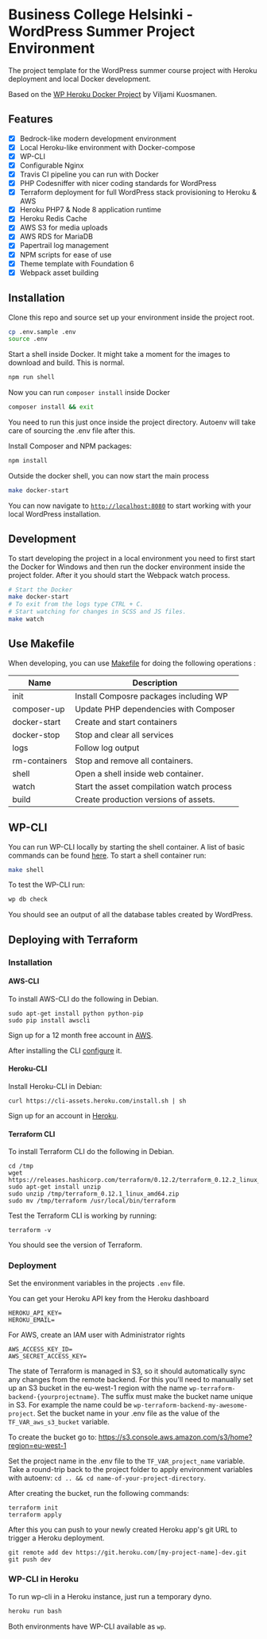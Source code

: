 # Business College Helsinki - WordPress Summer Project Environment

The project template for the WordPress summer course project with Heroku deployment and local Docker development.

Based on the [WP Heroku Docker Project](https://github.com/anttiviljami/wordpress-heroku-docker-project) by Viljami Kuosmanen.

## Features

- [x] Bedrock-like modern development environment
- [x] Local Heroku-like environment with Docker-compose
- [x] WP-CLI
- [x] Configurable Nginx
- [x] Travis CI pipeline you can run with Docker
- [x] PHP Codesniffer with nicer coding standards for WordPress
- [x] Terraform deployment for full WordPress stack provisioning to Heroku & AWS
- [x] Heroku PHP7 & Node 8 application runtime
- [x] Heroku Redis Cache
- [x] AWS S3 for media uploads
- [x] AWS RDS for MariaDB
- [x] Papertrail log management
- [x] NPM scripts for ease of use
- [x] Theme template with Foundation 6
- [x] Webpack asset building

## Installation

Clone this repo and source set up your environment inside the project root.

```bash
cp .env.sample .env
source .env
```

Start a shell inside Docker. It might take a moment for the images to download
and build. This is normal.

```bash
npm run shell
```

Now you can run `composer install` inside Docker

```bash
composer install && exit
```

You need to run this just once inside the project directory. Autoenv will take care of sourcing the .env file after this.

Install Composer and NPM packages:

```bash
npm install
```

Outside the docker shell, you can now start the main process

```bash
make docker-start
```

You can now navigate to [`http://localhost:8080`](http://localhost:8080) to
start working with your local WordPress installation.

## Development

To start developing the project in a local environment you need to first start the Docker for Windows and then run the docker environment inside the project folder. After it you should start the Webpack watch process.

```bash
# Start the Docker
make docker-start
# To exit from the logs type CTRL + C.
# Start watching for changes in SCSS and JS files.
make watch
```

## Use Makefile

When developing, you can use [Makefile](https://en.wikipedia.org/wiki/Make_(software)) for doing the following operations :

| Name          | Description                                  |
|---------------|----------------------------------------------|
| init          | Install Composre packages including WP       |
| composer-up   | Update PHP dependencies with Composer        |
| docker-start  | Create and start containers                  |
| docker-stop   | Stop and clear all services                  |
| logs          | Follow log output                            |
| rm-containers | Stop and remove all containers.              |
| shell         | Open a shell inside web container.           |
| watch         | Start the asset compilation watch process    |
| build         | Create production versions of assets.        |

## WP-CLI

You can run WP-CLI locally by starting the shell container. A list of basic commands can be found [here](https://developer.wordpress.org/cli/commands/). To start a shell container run:

```bash
make shell
```

To test the WP-CLI run:

```bash
wp db check
```

You should see an output of all the database tables created by WordPress.

## Deploying with Terraform

### Installation

#### AWS-CLI

To install AWS-CLI do the following in Debian.

```
sudo apt-get install python python-pip
sudo pip install awscli
```

Sign up for a 12 month free account in [AWS](https://portal.aws.amazon.com/billing/signup?refid=em_127222&redirect_url=https%3A%2F%2Faws.amazon.com%2Fregistration-confirmation#/start).

After installing the CLI [configure](https://docs.aws.amazon.com/cli/latest/userguide/cli-chap-configure.html) it.

#### Heroku-CLI

Install Heroku-CLI in Debian:

```
curl https://cli-assets.heroku.com/install.sh | sh
```

Sign up for an account in [Heroku](https://signup.heroku.com/).

#### Terraform CLI

To install Terraform CLI do the following in Debian.

```
cd /tmp
wget https://releases.hashicorp.com/terraform/0.12.2/terraform_0.12.2_linux_amd64.zip
sudo apt-get install unzip
sudo unzip /tmp/terraform_0.12.1_linux_amd64.zip
sudo mv /tmp/terraform /usr/local/bin/terraform
```

Test the Terraform CLI is working by running:

```
terraform -v
```
You should see the version of Terraform.

### Deployment

Set the environment variables in the projects `.env` file.

You can get your Heroku API key from the Heroku dashboard
```
HEROKU_API_KEY=
HEROKU_EMAIL=
```

For AWS, create an IAM user with Administrator rights
```
AWS_ACCESS_KEY_ID=
AWS_SECRET_ACCESS_KEY=
```

The state of Terraform is managed in S3, so it should automatically sync any
changes from the remote backend. For this you'll need to manually set up an S3
bucket in the eu-west-1 region with the name `wp-terraform-backend-{yourprojectname}`. The suffix must make the bucket name unique in S3. For example the name could be `wp-terraform-backend-my-awesome-project`. Set the bucket name in your .env file as the value of the `TF_VAR_aws_s3_bucket` variable.

To create the bucket go to: https://s3.console.aws.amazon.com/s3/home?region=eu-west-1

Set the project name in the .env file to the `TF_VAR_project_name` variable. Take a round-trip back to the project folder to apply environment variables with autoenv: `cd .. && cd name-of-your-project-directory`.

After creating the bucket, run the following commands:
```
terraform init
terraform apply
```

After this you can push to your newly created Heroku app's git URL to trigger
a Heroku deployment.

```
git remote add dev https://git.heroku.com/[my-project-name]-dev.git
git push dev
```

### WP-CLI in Heroku

To run wp-cli in a Heroku instance, just run a temporary dyno.

```bash
heroku run bash
```

Both environments have WP-CLI available as `wp`.

